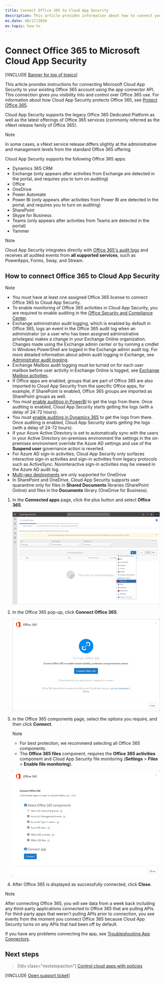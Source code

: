 ```yaml
---
title: Connect Office 365 to Cloud App Security 
description: This article provides information about how to connect your Office 365 to Cloud App Security using the API connector for visibility and control over use.
ms.date: 08/17/2020
ms.topic: how-to
---
```

# Connect Office 365 to Microsoft Cloud App Security

[!INCLUDE [Banner for top of topics](includes/banner.md)]

This article provides instructions for connecting Microsoft Cloud App Security to your existing Office 365 account using the app connector API. This connection gives you visibility into and control over Office 365 use. For information about how Cloud App Security protects Office 365, see [Protect Office 365](protect-office-365.md).
  
Cloud App Security supports the legacy Office 365 Dedicated Platform as well as the latest offerings of Office 365 services (commonly referred as the vNext release family of Office 365).  

> [!NOTE]
> In some cases, a vNext service release differs slightly at the administrative and management levels from the standard Office 365 offering.

Cloud App Security supports the following Office 365 apps:

- Dynamics 365 CRM
- Exchange (only appears after activities from Exchange are detected in the portal, and requires you to turn on auditing)
- Office
- OneDrive
- Power Automate
- Power BI (only appears after activities from Power BI are detected in the portal, and requires you to turn on auditing)
- SharePoint
- Skype for Business
- Teams (only appears after activities from Teams are detected in the portal)
- Yammer

> [!NOTE]
> Cloud App Security integrates directly with [Office 365's audit logs](/microsoft-365/compliance/detailed-properties-in-the-office-365-audit-log?view=o365-worldwide&preserve-view=true) and receives all audited events from **all supported services**, such as PowerApps, Forms, Sway, and Stream.

## How to connect Office 365 to Cloud App Security  

> [!NOTE]
>
>- You must have at least one assigned Office 365 license to connect Office 365 to Cloud App Security.
>- To enable monitoring of Office 365 activities in Cloud App Security, you are required to enable auditing in the [Office Security and Compliance Center](https://support.microsoft.com/help/4026501/office-auditing-in-office-365-for-admins).
>- Exchange administrator audit logging, which is enabled by default in Office 365, logs an event in the Office 365 audit log when an administrator (or a user who has been assigned administrative privileges) makes a change in your Exchange Online organization. Changes made using the Exchange admin center or by running a cmdlet in Windows PowerShell are logged in the Exchange admin audit log. For more detailed information about admin audit logging in Exchange, see [Administrator audit logging](/exchange/security-and-compliance/exchange-auditing-reports/view-administrator-audit-log).
>- Exchange Mailbox audit logging must be turned on for each user mailbox before user activity in Exchange Online is logged, see [Exchange Mailbox activities](https://support.office.com/article/Search-the-audit-log-in-the-Office-365-Security-Compliance-Center-0d4d0f35-390b-4518-800e-0c7ec95e946c).
>- If Office apps are enabled, groups that are part of Office 365 are also imported to Cloud App Security from the specific Office apps, for example, if SharePoint is enabled, Office 365 groups are imported as SharePoint groups as well.
>- You must [enable auditing in PowerBI](https://powerbi.microsoft.com/documentation/powerbi-admin-auditing/) to get the logs from there. Once auditing is enabled, Cloud App Security starts getting the logs (with a delay of 24-72 hours).
>- You must [enable auditing in Dynamics 365](/dynamics365/customer-engagement/admin/enable-use-comprehensive-auditing#enable-auditing) to get the logs from there. Once auditing is enabled, Cloud App Security starts getting the logs (with a delay of 24-72 hours).
>- If your Azure Active Directory is set to automatically sync with the users in your Active Directory on-premises environment the settings in the on-premises environment override the Azure AD settings and use of the **Suspend user** governance action is reverted.
>- For Azure AD sign-in activities, Cloud App Security only surfaces interactive sign-in activities and sign-in activities from legacy protocols such as ActiveSync. Noninteractive sign-in activities may be viewed in the Azure AD audit log.
> - [Multi-geo deployments](/office365/enterprise/office-365-multi-geo) are only supported for OneDrive
>- In SharePoint and OneDrive, Cloud App Security supports user quarantine only for files in **Shared Documents** libraries (SharePoint Online) and files in the **Documents** library (OneDrive for Business).

1. In the **Connected apps** page, click the plus button and select **Office 365**.

    ![connect O365 menu option](media/connect-o365.png)

1. In the Office 365 pop-up, click **Connect Office 365**.

    ![connect O365 pop-up](media/office-connect.png)

1. In the Office 365 components page, select the options you require, and then click **Connect**.

    > [!NOTE]
    >
    > - For best protection, we recommend selecting all Office 365 components.
    > - The **Office 365 files** component, requires the **Office 365 activities** component and Cloud App Security file monitoring (**Settings** > **Files** > **Enable file monitoring**).

    ![connect O365 components](media/connect-o365-components.png)

1. After Office 365 is displayed as successfully connected, click **Close**.

> [!NOTE]
> After connecting Office 365, you will see data from a week back including any third-party applications connected to Office 365 that are pulling APIs. For third-party apps that weren't pulling APIs prior to connection, you see events from the moment you connect Office 365 because Cloud App Security turns on any APIs that had been off by default.

If you have any problems connecting the app, see [Troubleshooting App Connectors](troubleshooting-api-connectors-using-error-messages.md).

## Next steps

> [!div class="nextstepaction"]
> [Control cloud apps with policies](control-cloud-apps-with-policies.md)

[!INCLUDE [Open support ticket](includes/support.md)]
